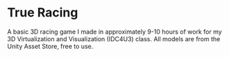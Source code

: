 # True Racing
A basic 3D racing game I made in approximately 9-10 hours of work for my 3D Virtualization and Visualization (IDC4U3) class. All models are from the Unity Asset Store, free to use.
